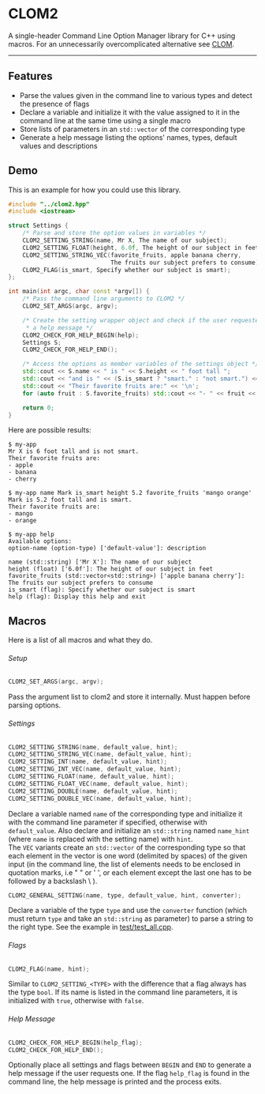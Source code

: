 # CLOM2
A single-header Command Line Option Manager library for C++ using macros. For an unnecessarily overcomplicated alternative see [CLOM](https://github.com/Icemonster0/CLOM).

---

## Features
- Parse the values given in the command line to various types and detect the presence of flags
- Declare a variable and initialize it with the value assigned to it in the command line at the same time using a single macro
- Store lists of parameters in an `std::vector` of the corresponding type
- Generate a help message listing the options' names, types, default values and descriptions

## Demo
This is an example for how you could use this library.

``` C++
#include "../clom2.hpp"
#include <iostream>

struct Settings {
    /* Parse and store the option values in variables */
    CLOM2_SETTING_STRING(name, Mr X, The name of our subject);
    CLOM2_SETTING_FLOAT(height, 6.0f, The height of our subject in feet);
    CLOM2_SETTING_STRING_VEC(favorite_fruits, apple banana cherry,
                             The fruits our subject prefers to consume);
    CLOM2_FLAG(is_smart, Specify whether our subject is smart);
};

int main(int argc, char const *argv[]) {
    /* Pass the command line arguments to CLOM2 */
    CLOM2_SET_ARGS(argc, argv);

    /* Create the setting wrapper object and check if the user requested
     * a help message */
    CLOM2_CHECK_FOR_HELP_BEGIN(help);
    Settings S;
    CLOM2_CHECK_FOR_HELP_END();

    /* Access the options as member variables of the settings object */
    std::cout << S.name << " is " << S.height << " foot tall ";
    std::cout << "and is " << (S.is_smart ? "smart." : "not smart.") << '\n';
    std::cout << "Their favorite fruits are:" << '\n';
    for (auto fruit : S.favorite_fruits) std::cout << "- " << fruit << '\n';

    return 0;
}
```
Here are possible results:
```
$ my-app
Mr X is 6 foot tall and is not smart.
Their favorite fruits are:
- apple
- banana
- cherry
```
```
$ my-app name Mark is_smart height 5.2 favorite_fruits 'mango orange'
Mark is 5.2 foot tall and is smart.
Their favorite fruits are:
- mango
- orange
```
```
$ my-app help
Available options:
option-name (option-type) ['default-value']: description

name (std::string) ['Mr X']: The name of our subject
height (float) ['6.0f']: The height of our subject in feet
favorite_fruits (std::vector<std::string>) ['apple banana cherry']: The fruits our subject prefers to consume
is_smart (flag): Specify whether our subject is smart
help (flag): Display this help and exit
```

## Macros
Here is a list of all macros and what they do.

###### Setup
``` C++
CLOM2_SET_ARGS(argc, argv);

```
Pass the argument list to clom2 and store it internally. Must happen before parsing options.

###### Settings
``` C++
CLOM2_SETTING_STRING(name, default_value, hint);
CLOM2_SETTING_STRING_VEC(name, default_value, hint);
CLOM2_SETTING_INT(name, default_value, hint);
CLOM2_SETTING_INT_VEC(name, default_value, hint);
CLOM2_SETTING_FLOAT(name, default_value, hint);
CLOM2_SETTING_FLOAT_VEC(name, default_value, hint);
CLOM2_SETTING_DOUBLE(name, default_value, hint);
CLOM2_SETTING_DOUBLE_VEC(name, default_value, hint);
```
Declare a variable named `name` of the corresponding type and initialize it with the command line parameter if specified, otherwise with `default_value`. Also declare and initialize an `std::string` named `name_hint` (where `name` is replaced with the setting name) with `hint`.  
The `VEC` variants create an `std::vector` of the corresponding type so that each element in the vector is one word (delimited by spaces) of the given input (in the command line, the list of elements needs to be enclosed in quotation marks, i.e " " or ' ', or each element except the last one has to be followed by a backslash \\ ).
``` C++
CLOM2_GENERAL_SETTING(name, type, default_value, hint, converter);
```
Declare a variable of the type `type` and use the `converter` function (which must return `type` and take an `std::string` as parameter) to parse a string to the right type. See the example in [test/test_all.cpp](test/test_all.cpp).

###### Flags
``` C++
CLOM2_FLAG(name, hint);
```
Similar to `CLOM2_SETTING_<TYPE>` with the difference that a flag always has the type `bool`. If its name is listed in the command line parameters, it is initialized with `true`, otherwise with `false`.

###### Help Message
```C++
CLOM2_CHECK_FOR_HELP_BEGIN(help_flag);
CLOM2_CHECK_FOR_HELP_END();
```
Optionally place all settings and flags between `BEGIN` and `END` to generate a help message if the user requests one. If the flag `help_flag` is found in the command line, the help message is printed and the process exits.
